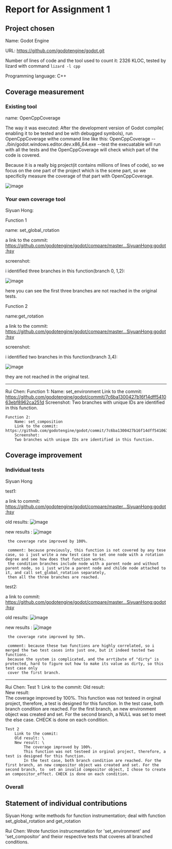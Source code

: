 # Report for Assignment 1

## Project chosen
Name: Godot Engine 

URL: https://github.com/godotengine/godot.git

Number of lines of code and the tool used to count it: 2326 KLOC, tested by lizard with command `lizard -l cpp`

Programming language: C++
## Coverage measurement

### Existing tool
name: OpenCppCoverage 

The way it was executed: After the development version of Godot compile( enabling it to be tested and be with debugged symbols), 
run OpenCppCoverage withe command line like this: OpenCppCoverage --  ./bin/godot.windows.editor.dev.x86_64.exe --test
the execuatable will run with all the tests and the OpenCppCoverage will check which part of the code is covered. 

Because it is a really big project(it contains millions of lines of code), so we focus on the one part of the project which is the scene part, so we specificlly measure the coverage 
of that part with OpenCppCoverage. 

![image](https://github.com/SiyuanHong/godot/assets/113177812/9202d40c-1cda-4ff4-b845-fa7c9eaf8603)

### Your own coverage tool
Siyuan Hong: 

  Function 1
  
  name: set_global_rotation 
      
  a link to the commit: https://github.com/godotengine/godot/compare/master...SiyuanHong:godot:hsy
      
  screenshot:
  
i identified three branches in this function(branch 0, 1,2):
      
![image](https://github.com/SiyuanHong/godot/assets/113177812/7ff70bbb-2e1f-4541-a038-69965651f022)
      
 here you can see the first three branches are not reached in the original tests.
      
  Function 2
  
  name:get_rotation
      
  a link to the commit: https://github.com/godotengine/godot/compare/master...SiyuanHong:godot:hsy
      
  screenshot:
  
 i identified two branches in this function(branch 3,4):
      
![image](https://github.com/SiyuanHong/godot/assets/113177812/7ff70bbb-2e1f-4541-a038-69965651f022)
      
they are not reached in the original test. 

---
Rui Chen:
    Function 1:
        Name: set_environment
        Link to the commit: https://github.com/godotengine/godot/commit/7c6ba1300427b16f14dff541063ebf8962ca251d
        Screenshot:
        Two branches with unique IDs are identified in this function.


    Function 2:
        Name: set_composition
        Link to the commit: https://github.com/godotengine/godot/commit/7c6ba1300427b16f14dff541063ebf8962ca251d
        Screenshot:
        Two branches with unique IDs are identified in this function.


## Coverage improvement

### Individual tests
Siyuan Hong

test1:

a link to commit:
     https://github.com/godotengine/godot/compare/master...SiyuanHong:godot:hsy
	 
old results: 
     ![image](https://github.com/SiyuanHong/godot/assets/113177812/5d6d3622-1eed-482c-a810-3847174bed22)

	 
new results :
     ![image](https://github.com/SiyuanHong/godot/assets/113177812/751b8bfe-1a7c-46d7-b379-a9f0ca1c455a)
	 
     the coverage rate improved by 100%.
		 
     comment: because previously, this function is not covered by any tese case, so i just write a new test case to set one node with a rotation degree and see how does that function works.
     the condition branches include node with a parent node and without parent node, so i just write a parent node and childe node attached to it, and call set_global_rotation separately,
     then all the three branches are reached. 
    
test2:

a link to commit: 
     https://github.com/godotengine/godot/compare/master...SiyuanHong:godot:hsy
	 
old results: 
     ![image](https://github.com/SiyuanHong/godot/assets/113177812/7ff70bbb-2e1f-4541-a038-69965651f022)
	 
new results :
     ![image](https://github.com/SiyuanHong/godot/assets/113177812/751b8bfe-1a7c-46d7-b379-a9f0ca1c455a)
	 
     the coverage rate improved by 50%.
		 
     comment: because these two functions are highly correlated, so i merged the two test cases into just one, but it indeed tested two functions.
     because the system is complicated, and the arrtibute of "dirty" is protected, hard to figure out how to make its value as dirty, so this test case only
     cover the first branch.

  ---
  Rui Chen:
    Test 1:
        Link to the commit:
        Old result: \
        New result: \
            The coverage improved by 100%.
            This function was not testeed in orginal project, therefore, a test is designed for this function.
            In the test case, both branch condition are reached. For the first branch, an new environment object was created and set. For the second branch, a NULL was set to meet the else case. CHECK is done on each condition.

    Test 2
        Link to the commit:
        Old result: \
        New result: \
            The coverage improved by 100%.
            This function was not testeed in orginal project, therefore, a test is designed for this function.
            In the test case, both branch condition are reached. For the first branch, an new compositor object was created and set. For the second branch, to  set an invalid compositor object, I chose to create an compositor_effect. CHECK is done on each condition.

  ### Overall

  
  ## Statement of individual contributions
Siyuan Hong: write methods for function instrumentation; deal with function set_global_rotation and get_rotation
     
Rui Chen:
Wrote function instrucmentation for 'set_environment' and 'set_compositor' and theior respective tests that coveres all branched conditions.